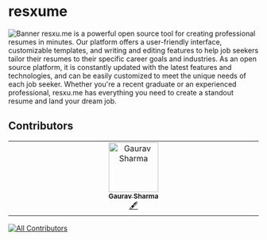 # resxume
![Banner]([https://img.shields.io/github/all-contributors/resxume/resxume?color=ee8449&style=flat-square](https://media.licdn.com/dms/image/D4D3DAQGvY_Mijg95Ig/image-scale_191_1128/0/1672150713974?e=1674748800&v=beta&t=sut4H06LQ0GEVRCD1X1sZGOMgqAOvDavVHX-aomonWU))
resxu.me is a powerful open source tool for creating professional resumes in minutes. Our platform offers a user-friendly interface, customizable templates, and writing and editing features to help job seekers tailor their resumes to their specific career goals and industries. As an open source platform, it is constantly updated with the latest features and technologies, and can be easily customized to meet the unique needs of each job seeker. Whether you're a recent graduate or an experienced professional, resxu.me has everything you need to create a standout resume and land your dream job.
## Contributors

<!-- ALL-CONTRIBUTORS-LIST:START - Do not remove or modify this section -->
<!-- prettier-ignore-start -->
<!-- markdownlint-disable -->
<table>
  <tbody>
    <tr>
      <td align="center" valign="top" width="14.28%"><a href="https://github.com/attavya"><img src="https://avatars.githubusercontent.com/u/110299332?v=4?s=100" width="100px;" alt="Gaurav Sharma"/><br /><sub><b>Gaurav Sharma</b></sub></a><br /><a href="#content-attavya" title="Content">🖋</a></td>
    </tr>
  </tbody>
</table>

<!-- markdownlint-restore -->
<!-- prettier-ignore-end -->

<!-- ALL-CONTRIBUTORS-LIST:END -->
<!-- prettier-ignore-start -->
<!-- markdownlint-disable -->

<!-- markdownlint-restore -->
<!-- prettier-ignore-end -->
[![All Contributors](https://img.shields.io/github/all-contributors/resxume/resxume?color=ee8449&style=flat-square)](#contributors)
<!-- ALL-CONTRIBUTORS-LIST:END -->

